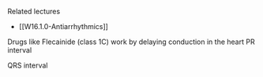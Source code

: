 
Related lectures
- [[W16.1.0-Antiarrhythmics]]


Drugs like Flecainide (class 1C) work by delaying conduction in the heart 
PR interval


QRS interval